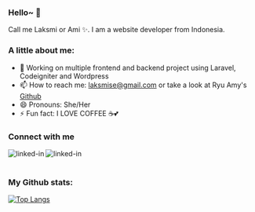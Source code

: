 ### Hello~ 👋

Call me Laksmi or Ami ✨.
I am a website developer from Indonesia. 


### A little about me:
- 🔭 Working on multiple frontend and backend project using Laravel, Codeigniter and Wordpress
- 📫 How to reach me: laksmise@gmail.com or take a look at Ryu Amy's [Github](https://github.com/ryuamy)
- 😄 Pronouns: She/Her
- ⚡ Fun fact: I LOVE COFFEE ☕💕


### Connect with me
[<img align="left" alt="linked-in" src="https://img.shields.io/badge/LinkedIn-0077B5?style=for-the-badge&logo=linkedin&logoColor=white" />](https://www.linkedin.com/in/laksmi-setiawati)
[<img align="left" alt="linked-in" src="https://img.shields.io/badge/GitLab-330F63?style=for-the-badge&logo=gitlab&logoColor=white" />](https://gitlab.com/laksmisetiawati)

<br>
<br>

### My Github stats:
[![Top Langs](https://github-readme-stats.vercel.app/api/top-langs/?username=laksmisetiawati&layout=compact&text_color=000&bg_color=fff)](https://github.com/anuraghazra/github-readme-stats)


<!--
**laksmisetiawati/laksmisetiawati** is a ✨ _special_ ✨ repository because its `README.md` (this file) appears on your GitHub profile.

Here are some ideas to get you started:

- 🔭 I’m currently working on ...
- 🌱 I’m currently learning ...
- 👯 I’m looking to collaborate on ...
- 🤔 I’m looking for help with ...
- 💬 Ask me about ...
- 📫 How to reach me: ...
- 😄 Pronouns: ...
- ⚡ Fun fact: ...
-->
